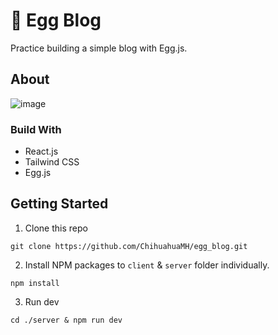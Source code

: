 # 🐣 Egg Blog

Practice building a simple blog with Egg.js.

## About
![image](https://user-images.githubusercontent.com/40608845/181432416-8f56390c-401a-402c-ad51-07f1e4c76922.png)

### Build With
- React.js
- Tailwind CSS
- Egg.js

## Getting Started
1. Clone this repo
```git
git clone https://github.com/ChihuahuaMH/egg_blog.git
```

2. Install NPM packages to `client` & `server` folder individually.
```
npm install
```

3. Run dev
```
cd ./server & npm run dev
```
